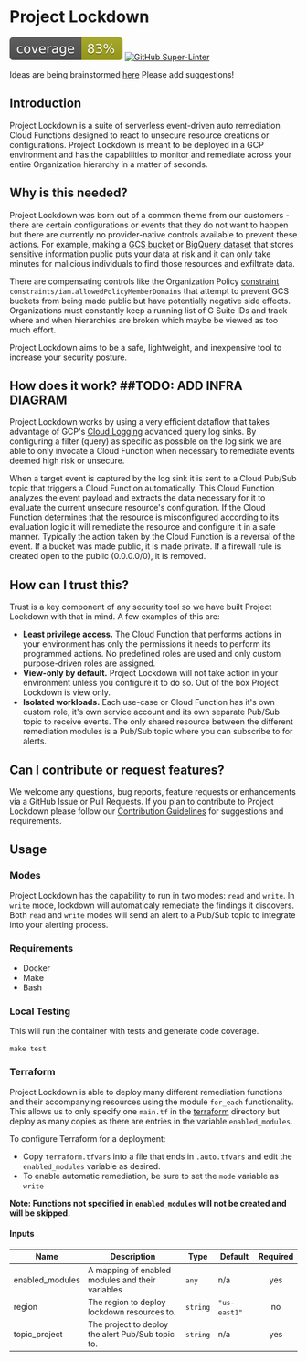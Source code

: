 # Project Lockdown

![Code Coverage](./.coverage.svg) [![GitHub Super-Linter](https://github.com/ScaleSec/project_lockdown/workflows/Lint%20Code%20Base/badge.svg)](https://github.com/marketplace/actions/super-linter)

Ideas are being brainstormed [here](https://scalesec.atlassian.net/wiki/spaces/CON/pages/615809029/GCP+Auto+Remediation+Suite+for+High+Risk+Events+Project+Lockdown) Please add suggestions!


## Introduction
Project Lockdown is a suite of serverless event-driven auto remediation Cloud Functions designed to react to unsecure resource creations or configurations. Project Lockdown is meant to be deployed in a GCP environment and has the capabilities to monitor and remediate across your entire Organization hierarchy in a matter of seconds. 

## Why is this needed?
Project Lockdown was born out of a common theme from our customers - there are certain configurations or events that they do not want to happen but there are currently no provider-native controls available to prevent these actions. For example, making a [GCS bucket](https://cloud.google.com/storage/docs/access-control/making-data-public) or [BigQuery dataset](https://cloud.google.com/bigquery/docs/datasets-intro) that stores sensitive information public puts your data at risk and it can only take minutes for malicious individuals to find those resources and exfiltrate data. 

There are compensating controls like the Organization Policy [constraint](https://cloud.google.com/resource-manager/docs/organization-policy/org-policy-constraints) `constraints/iam.allowedPolicyMemberDomains` that attempt to prevent GCS buckets from being made public but have potentially negative side effects. Organizations must constantly keep a running list of G Suite IDs and track where and when hierarchies are broken which maybe be viewed as too much effort.

Project Lockdown aims to be a safe, lightweight, and inexpensive tool to increase your security posture.

## How does it work? ##TODO: ADD INFRA DIAGRAM
Project Lockdown works by using a very efficient dataflow that takes advantage of GCP's [Cloud Logging](https://cloud.google.com/logging/docs/basic-concepts) advanced query log sinks. By configuring a filter (query) as specific as possible on the log sink we are able to only invocate a Cloud Function when necessary to remediate events deemed high risk or unsecure. 

When a target event is captured by the log sink it is sent to a Cloud Pub/Sub topic that triggers a Cloud Function automatically. This Cloud Function analyzes the event payload and extracts the data necessary for it to evaluate the current unsecure resource's configuration. If the Cloud Function determines that the resource is misconfigured according to its evaluation logic it will remediate the resource and configure it in a safe manner. Typically the action taken by the Cloud Function is a reversal of the event. If a bucket was made public, it is made private. If a firewall rule is created open to the public (0.0.0.0/0), it is removed. 

## How can I trust this?
Trust is a key component of any security tool so we have built Project Lockdown with that in mind. A few examples of this are:
- __Least privilege access.__ The Cloud Function that performs actions in your environment has only the permissions it needs to perform its programmed actions. No predefined roles are used and only custom purpose-driven roles are assigned.
- __View-only by default.__ Project Lockdown will not take action in your environment unless you configure it to do so. Out of the box Project Lockdown is view only.
- __Isolated workloads.__ Each use-case or Cloud Function has it's own custom role, it's own service account and its own separate Pub/Sub topic to receive events. The only shared resource between the different remediation modules is a Pub/Sub topic where you can subscribe to for alerts.

## Can I contribute or request features?
We welcome any questions, bug reports, feature requests or enhancements via a GitHub Issue or Pull Requests. If you plan to contribute to Project Lockdown please follow our [Contribution Guidelines](docs/CONTRIBUTING.md) for suggestions and requirements.


## Usage 

### Modes

Project Lockdown has the capability to run in two modes: `read` and `write`. In `write` mode, lockdown will automaticaly remediate the findings it discovers. Both `read` and `write` modes will send an alert to a Pub/Sub topic to integrate into your alerting process.

### Requirements

* Docker
* Make
* Bash

### Local Testing

This will run the container with tests and generate code coverage.

```shell
make test
```

### Terraform

Project Lockdown is able to deploy many different remediation functions and their accompanying resources using the module `for_each` functionality. This allows us to only specify one `main.tf` in the [terraform](./terraform) directory but deploy as many copies as there are entries in the variable `enabled_modules`.

To configure Terraform for a deployment:

- Copy `terraform.tfvars` into a file that ends in `.auto.tfvars` and edit the `enabled_modules` variable as desired.
- To enable automatic remediation, be sure to set the `mode` variable as `write`


__Note: Functions not specified in `enabled_modules` will not be created and will be skipped.__

#### Inputs

| Name | Description | Type | Default | Required |
|------|-------------|------|---------|:--------:|
| enabled\_modules | A mapping of enabled modules and their variables | `any` | n/a | yes |
| region | The region to deploy lockdown resources to. | `string` | `"us-east1"` | no |
| topic\_project | The project to deploy the alert Pub/Sub topic to. | `string` | n/a | yes |